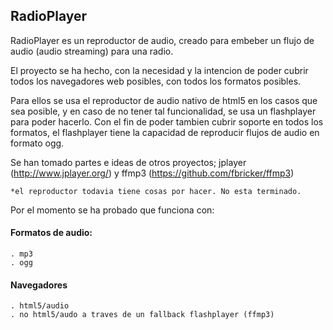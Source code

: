 ## RadioPlayer

RadioPlayer es un reproductor de audio, creado para embeber un flujo de audio
(audio streaming) para una radio.

El proyecto se ha hecho, con la necesidad y la intencion
de poder cubrir todos los navegadores web posibles, con todos los formatos posibles.

Para ellos se usa el reproductor de audio nativo de html5 en los casos que sea
posible, y en caso de no tener tal funcionalidad, se usa un flashplayer para
poder hacerlo. Con el fin de poder tambien cubrir soporte en todos los
formatos, el flashplayer tiene la capacidad de reproducir flujos de audio en
formato ogg.

Se han tomado partes e ideas de otros proyectos; jplayer
(http://www.jplayer.org/) y ffmp3
(https://github.com/fbricker/ffmp3)

    *el reproductor todavia tiene cosas por hacer. No esta terminado.

Por el momento se ha probado que funciona con:

#### Formatos de audio:

    . mp3
    . ogg

#### Navegadores

    . html5/audio
    . no html5/audo a traves de un fallback flashplayer (ffmp3)


